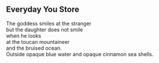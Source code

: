 Everyday You Store
------------------
The goddess smiles at the stranger  
but the daughter does not smile  
when he looks  
at the toucan mountaineer  
and the bruised ocean.  
Outside opaque blue water and opaque cinnamon sea shells.  

